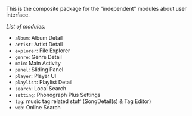 
This is the composite package for the "independent" modules about user interface. 



_List of modules:_

- `album`: Album Detail
- `artist`: Artist Detail
- `explorer`: File Explorer
- `genre`: Genre Detail
- `main`: Main Activity
- `panel`: Sliding Panel
- `player`: Player UI
- `playlist`: Playlist Detail
- `search`: Local Search
- `setting`: Phonograph Plus Settings
- `tag`: music tag related stuff (SongDetail(s) & Tag Editor)
- `web`: Online Search